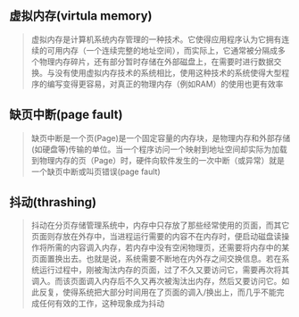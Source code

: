 ## 虚拟内存(virtula memory)

> 虚拟内存是计算机系统内存管理的一种技术。它使得应用程序认为它拥有连续的可用内存（一个连续完整的地址空间），而实际上，它通常被分隔成多个物理内存碎片，还有部分暂时存储在外部磁盘上，在需要时进行数据交换。与没有使用虚拟内存技术的系统相比，使用这种技术的系统使得大型程序的编写变得更容易，对真正的物理内存（例如RAM）的使用也更有效率

## 缺页中断(page fault)

> 缺页中断是一个页(Page)是一个固定容量的内存块，是物理内存和外部存储(如硬盘等)传输的单位。当一个程序访问一个映射到地址空间却实际为加载到物理内存的页（Page）时，硬件向软件发生的一次中断（或异常）就是一个缺页中断或叫页错误(page fault)

## 抖动(thrashing)

> 抖动在分页存储管理系统中，内存中只存放了那些经常使用的页面，而其它页面则存放在外存中，当进程运行需要的内容不在内存时，便启动磁盘读操作将所需的内容调入内存，若内存中没有空闲物理页，还需要将内存中的某页面置换出去。也就是说，系统需要不断地在内外存之间交换信息。若在系统运行过程中，刚被淘汰内存的页面，过了不久又要访问它，需要再次将其调入。而该页面调入内存后不久又再次被淘汰出内存，然后又要访问它。如此反复，使得系统把大部分时间用在了页面的调入/换出上，而几乎不能完成任何有效的工作，这种现象成为抖动

